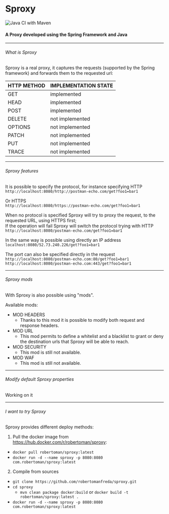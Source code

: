 # Sproxy
![Java CI with Maven](https://github.com/robertomanfreda/sproxy/workflows/Java%20CI%20with%20Maven/badge.svg)

#### A Proxy developed using the Spring Framework and Java  

---
 
###### What is Sproxy

Sproxy is a real proxy, it captures the requests (supported by the Spring framework) and forwards them to the requested url:  

HTTP METHOD     | IMPLEMENTATION STATE
--------------- | ---------------
GET             | implemented
HEAD            | implemented
POST            | implemented
DELETE          | not implemented
OPTIONS         | not implemented
PATCH           | not implemented
PUT             | not implemented
TRACE           | not implemented   

---
###### Sproxy features

It is possible to specify the protocol, for instance specifying HTTP   
`http://localhost:8080/http://postman-echo.com/get?foo1=bar1`  

Or HTTPS  
`http://localhost:8080/https://postman-echo.com/get?foo1=bar1`  

When no protocol is specified Sproxy will try to proxy the request, to the requested URL, using HTTPS first;  
If the operation will fail Sproxy will switch the protocol trying with HTTP   
`http://localhost:8080/postman-echo.com/get?foo1=bar1`  

In the same way is possible using directly an IP address  
`localhost:8080/52.73.240.226/get?foo1=bar1`

The port can also be specified directly in the request  
`http://localhost:8080/postman-echo.com:80/get?foo1=bar1`  
`http://localhost:8080/postman-echo.com:443/get?foo1=bar1`  

---
###### Sproxy mods
With Sproxy is also possible using "mods".

Available mods:   
- MOD HEADERS   
    - Thanks to this mod it is possible to modify both request and response headers.
- MOD URL  
    - This mod permits to define a whitelist and a blacklist to grant or deny the destination urls that Sproxy will be 
      able to reach.
- MOD SECURITY  
    - This mod is still not available.
- MOD WAF  
    - This mod is still not available.  

---
###### Modify default Sproxy properties
Working on it 

---
###### I want to try Sproxy
Sproxy provides different deploy methods:  

1) Pull the docker image from https://hub.docker.com/r/robertoman/sproxy:    
- `docker pull robertoman/sproxy:latest`  
- `docker run -d --name sproxy -p 8080:8080 com.robertoman/sproxy:latest`  
  
2) Compile from sources   
- `git clone https://github.com/robertomanfreda/sproxy.git`
- `cd sproxy`
  - `mvn clean package docker:build` or `docker build -t robertoman/sproxy:latest .`  
- `docker run -d --name sproxy -p 8080:8080 com.robertoman/sproxy:latest`